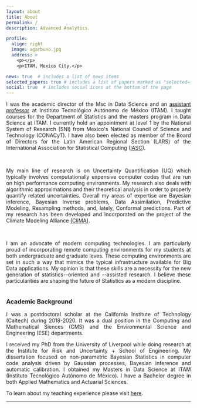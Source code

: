 ```yaml
---
layout: about
title: About
permalink: /
description: Advanced Analytics.

profile:
  align: right
  image: agarbuno.jpg
  address: >
    <p></p>
    <p>ITAM, Mexico City.</p>

news: true  # includes a list of news items
selected_papers: true # includes a list of papers marked as "selected={true}"
social: true  # includes social icons at the bottom of the page
---
```


<div align="justify">

I was the academic director of the Msc in Data Science and an
<a
href="https://faculty.itam.mx/facultad/108727-alfredo-garbuno-inigo">assistant
professor</a> at Instituto Tecnológico Autónomo de México (ITAM). I
taught courses for the Department of Statistics and the masters program
in Data Science at ITAM. I currently hold an appointment at level 1 by
the National System of Research (SNI) from Mexico's National Council
of Science and Technology (CONACyT). I have also been elected as
member of the Board of Directors for the Latin American Regional
Section (LARS) of the International Association for Statistical
Computing (<a href="https://iasc-isi.org/lars-mission/">IASC</a>).

<br>

My main line of research is on Uncertainty Quantification (UQ) which
typically involves computationally expensive computer codes that are
run on high performance computing environments. My research also deals
with algorithmic approximations and their theoretical analysis in
order to properly quantify related uncertainties. Overall my areas of
expertise are Bayesian inference, Bayesian Inverse problems, Data
Assimilation, Predictive Modeling, Resampling methods, and, lately,
Conformal predictions. Part of my research has been developed and
incorporated on the project of the Climate Modeling Alliance <a
href="https://clima.caltech.edu/">(CliMA)</a>.

<br>

I am an advocate of modern computing technologies. I am particularly proud of 
incorporating remote computing environments
for my students at both undergraduate and graduate leves. These
computing environments are set in such a way that mimics the typical infrastructure available for Big Data
applications. My opinion is that these skills are a necessity for the
new generation of statistics--oriented and --assisted research. I believe
these particularities are shaping the future of Statistics as a modern
discipline.

</div>


<p style="margin-bottom:1cm;"></p>


### Academic Background


<div align="justify">

I was a postdoctoral scholar at the California Institute of Technology
(Caltech) during 2018-2020. It was a dual position in the Computing
and Mathematical Siences (CMS) and the Environmental Science and
Engineering (ESE) departments.

I received my PhD from the University of Liverpool while doing
research at the Institute for Risk and Uncertainty + School of
Engineering. My dissertation focused on non-parametric Bayesian
Statistics in computer code analysis driven by Gaussian processes,
Bayesian inference and automatic calibration. I obtained my Masters in
Data Science at ITAM (Instituto Tecnológico Autónomo de México). I
have a Bachelor degree in both Applied Mathematics and Actuarial
Sciences.

To learn about my teaching experience please visit <a
href="https://agarbuno.github.io/teaching/">here</a>.

</div>

<hr>
